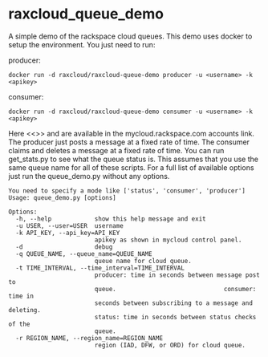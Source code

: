 raxcloud_queue_demo
===================

A simple demo of the rackspace cloud queues. This demo uses docker to setup the environment. You just need to run:

producer:

    docker run -d raxcloud/raxcloud-queue-demo producer -u <username> -k <apikey>


consumer:

    docker run -d raxcloud/raxcloud-queue-demo consumer -u <username> -k <apikey>


Here <<<username>>> and <apikey> are available in the mycloud.rackspace.com accounts link. The producer just posts a message at a fixed rate of time. The consumer claims and deletes a message at a fixed rate of time. You can run get_stats.py to see what the queue status is. This assumes that you use the same queue name for all of these scripts. For a full list of available options just run the queue_demo.py without any options.

```
You need to specify a mode like ['status', 'consumer', 'producer']
Usage: queue_demo.py [options]

Options:
  -h, --help            show this help message and exit
  -u USER, --user=USER  username
  -k API_KEY, --api_key=API_KEY
                        apikey as shown in mycloud control panel.
  -d                    debug
  -q QUEUE_NAME, --queue_name=QUEUE_NAME
                        queue name for cloud queue.
  -t TIME_INTERVAL, --time_interval=TIME_INTERVAL
                        producer: time in seconds between message post to
                        queue.                              consumer: time in
                        seconds between subscribing to a message and deleting.
                        status: time in seconds between status checks of the
                        queue.
  -r REGION_NAME, --region_name=REGION_NAME
                        region (IAD, DFW, or ORD) for cloud queue.
```

